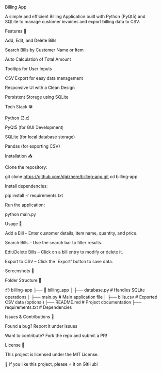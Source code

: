 Billing App

A simple and efficient Billing Application built with Python (PyQt5) and SQLite to manage customer invoices and export billing data to CSV.

Features 🚀

Add, Edit, and Delete Bills

Search Bills by Customer Name or Item

Auto Calculation of Total Amount

Tooltips for User Inputs

CSV Export for easy data management

Responsive UI with a Clean Design

Persistent Storage using SQLite

Tech Stack 🛠️

Python (3.x)

PyQt5 (for GUI Development)

SQLite (for local database storage)

Pandas (for exporting CSV)

Installation 📥

Clone the repository:

git clone https://github.com/dgizhere/billing-app.git
cd billing-app

Install dependencies:

pip install -r requirements.txt

Run the application:

python main.py

Usage 📝

Add a Bill – Enter customer details, item name, quantity, and price.

Search Bills – Use the search bar to filter results.

Edit/Delete Bills – Click on a bill entry to modify or delete it.

Export to CSV – Click the 'Export' button to save data.

Screenshots 📸



Folder Structure 📂

📦 billing-app
├── 📂 billing_app
│   ├── database.py  # Handles SQLite operations
│   ├── main.py      # Main application file
│   ├── bills.csv    # Exported CSV data (optional)
├── README.md        # Project documentation
├── requirements.txt # Dependencies

Issues & Contributions 🤝

Found a bug? Report it under Issues

Want to contribute? Fork the repo and submit a PR!

License 📜

This project is licensed under the MIT License.

🌟 If you like this project, please ⭐ it on GitHub!
